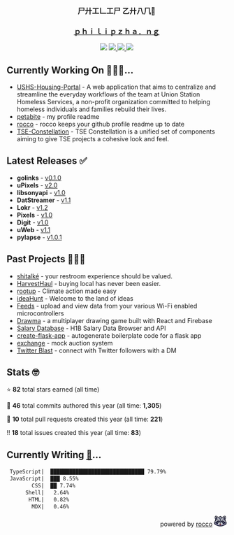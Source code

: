 <!-- hey! rocco was here. DO NOT edit this file! instead, edit the README.rocco.md template file -->
<!-- changes made here will be overwritten the next time rocco runs -->

<h3 align="center"><strong>尸廾工𠃊工尸 乙廾八𠘨𠂎</strong></h3>
<h3 align="center">
    <a href="https://philipzha.ng">
        ｐｈｉｌｉｐｚｈａ．ｎｇ
    </a>
</h3>

<p align="center">
    <img src="https://img.shields.io/github/followers/petabite?label=Follow&style=social" />
    <a href="https://www.linkedin.com/in/philipzhangg/">
        <img src="https://img.shields.io/badge/-Philip_Zhang-blue?style=flat-square&logo=Linkedin&logoColor=white" />
    </a>
    <a href="https://instagr.am/__p_z_pix">
        <img src="https://img.shields.io/badge/-____p__z__pix-red?style=flat-square&logo=Instagram&logoColor=white" />
    </a>
    <img src="https://komarev.com/ghpvc/?username=petabite&label=visitors" />
</p>

## Currently Working On 👨🏻‍💻...

- [USHS-Housing-Portal](https://github.com/TritonSE/USHS-Housing-Portal) - A web application that aims to centralize and streamline the everyday workflows of the team at Union Station Homeless Services, a non-profit organization committed to helping homeless individuals and families rebuild their lives.
- [petabite](https://github.com/petabite/petabite) - my profile readme
- [rocco](https://github.com/petabite/rocco) - rocco keeps your github profile readme up to date
- [TSE-Constellation](https://github.com/TritonSE/TSE-Constellation) - TSE Constellation is a unified set of components aiming to give TSE projects a cohesive look and feel.


## Latest Releases ✅

- **golinks** - [v0.1.0](https://github.com/petabite/golinks/releases/tag/v0.1.0)
- **uPixels** - [v2.0](https://github.com/petabite/uPixels/releases/tag/v2.0)
- **libsonyapi** - [v1.0](https://github.com/petabite/libsonyapi/releases/tag/v1.0)
- **DatStreamer** - [v1.1](https://github.com/petabite/DatStreamer/releases/tag/v1.1)
- **Lokr** - [v1.2](https://github.com/petabite/Lokr/releases/tag/v1.2)
- **Pixels** - [v1.0](https://github.com/petabite/Pixels/releases/tag/v1.0)
- **Digit** - [v1.0](https://github.com/petabite/Digit/releases/tag/v1.0)
- **uWeb** - [v1.1](https://github.com/petabite/uWeb/releases/tag/v1.1)
- **pylapse** - [v1.0.1](https://github.com/petabite/pylapse/releases/tag/v1.0.1)


## Past Projects 👷🏼‍♂️

- [shitalké](https://shitalke.com/) - your restroom experience should be valued.
- [HarvestHaul](https://harvesthaul.com/) - buying local has never been easier.
- [rootup](https://rootup.herokuapp.com/) - Climate action made easy
- [ideaHunt](https://github.com/drizzleco/ideahunt) - Welcome to the land of ideas
- [Feeds](https://feedzz.herokuapp.com/) - upload and view data from your various Wi-Fi enabled microcontrollers
- [Drawma](https://puzzlepieces.onrender.com/) - a multiplayer drawing game built with React and Firebase
- [Salary Database](https://github.com/drizzleco/salary-database) - H1B Salary Data Browser and API
- [create-flask-app](https://github.com/drizzleco/create-flask-app) - autogenerate boilerplate code for a flask app
- [exchange](https://github.com/drizzleco/exchange) - mock auction system
- [Twitter Blast](https://github.com/drizzleco/twitter-blast) - connect with Twitter followers with a DM

## Stats 🤓

:star: **82** total stars earned (all time) 

:memo: **46** total commits authored this year (all time: **1,305**)

:rocket: **10** total pull requests created this year (all time: **221**)

:bangbang: **18** total issues created this year (all time: **83**)



## Currently Writing [🐍](https://petabite.github.io/JSnake/jsnake.html)...

```
 TypeScript|  ██████████████████████████████ 79.79%
 JavaScript|  ███ 8.55%
        CSS|  ██ 7.74%
      Shell|   2.64%
       HTML|   0.82%
        MDX|   0.46%
```

<!-- <img src="https://github-readme-stats.vercel.app/api?username=petabite&show_icons=true&bg_color=30,e96443,904e95&title_color=fff&text_color=fff&count_private=true"> -->

<!-- <table>
    <tr>
        <td><img
            src="https://github-readme-stats.vercel.app/api?username=petabite&show_icons=true&bg_color=30,e96443,904e95&title_color=fff&text_color=fff&count_private=true"></td>
        <td><img src="https://github-readme-stats.vercel.app/api/top-langs/?username=petabite"></td>
    </tr>
</table> -->

<div align="right">powered by <a target="_blank" href="https://github.com/petabite/rocco">rocco</a> <img src="https://raw.githubusercontent.com/petabite/rocco/main/rocco.png" height="24"></div>
